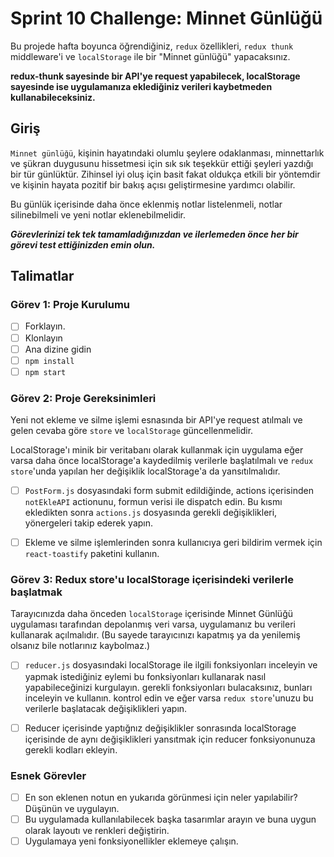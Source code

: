 # Sprint 10 Challenge: Minnet Günlüğü

Bu projede hafta boyunca öğrendiğiniz, `redux` özellikleri, `redux thunk` middleware'i ve `localStorage` ile bir "Minnet günlüğü" yapacaksınız.

**redux-thunk sayesinde bir API'ye request yapabilecek, localStorage sayesinde ise uygulamanıza eklediğiniz verileri kaybetmeden kullanabileceksiniz.**

## Giriş

`Minnet günlüğü`, kişinin hayatındaki olumlu şeylere odaklanması,
minnettarlık ve şükran duygusunu hissetmesi için sık sık
teşekkür ettiği şeyleri yazdığı bir tür günlüktür. Zihinsel iyi
oluş için basit fakat oldukça etkili bir yöntemdir ve kişinin
hayata pozitif bir bakış açısı geliştirmesine yardımcı olabilir.

Bu günlük içerisinde daha önce eklenmiş notlar listelenmeli, notlar silinebilmeli ve yeni notlar eklenebilmelidir.

**_Görevlerinizi tek tek tamamladığınızdan ve ilerlemeden önce her bir görevi test ettiğinizden emin olun._**

## Talimatlar

### Görev 1: Proje Kurulumu

- [ ] Forklayın.
- [ ] Klonlayın
- [ ] Ana dizine gidin
- [ ] `npm install`
- [ ] `npm start`

### Görev 2: Proje Gereksinimleri

Yeni not ekleme ve silme işlemi esnasında bir API'ye request atılmalı ve gelen cevaba göre `store` ve `localStorage` güncellenmelidir.

LocalStorage'ı minik bir veritabanı olarak kullanmak için uygulama eğer varsa daha önce localStorage'a kaydedilmiş verilerle başlatılmalı ve `redux store`'unda yapılan her değişiklik localStorage'a da yansıtılmalıdır.

<!-- - [ ] Projeyi inceleyin ve componentlar arasındaki ilişkiyi bulun. -->

<!-- - [ ] `actions.js` dosyasını inceleyin, kod eklemeniz gereken yerleri bulun. -->

<!-- - [ ] `reducers.js` dosyası içerisinde store oluştururken kullanacağınız `reducer` fonksiyonunuzu `actions.js` dosyasına göre oluşturun. State başlangıç değerleri için şimdilik `baslangicDegerleri` ni kullanabilirsiniz. -->

<!-- - [ ] `redux`, `react-redux` ve `redux-thunk` paketlerini projenize ekleyin ve `index.js` dosyası içerisinde redux store unuzu oluşturun. redux-thunk paketini middleware olarak eklemeyi unutmayın. -->

<!-- - [ ] `PostList.js` dosyasında listelemek üzere store içerisindeki notları `useSelector` kullanarak alın ve `notlar` arrayine eşitleyin. -->

- [ ] `PostForm.js` dosyasındaki form submit edildiğinde, actions içerisinden `notEkleAPI` actionunu, formun verisi ile dispatch edin. Bu kısmı ekledikten sonra `actions.js` dosyasında gerekli değişiklikleri, yönergeleri takip ederek yapın.

<!-- - [ ] `Post.js` içerisinde silme eylemini not id si ile dispatch edin ve yine `actions.js` dosyasında gerekli değişiklikleri, yönergeleri takip ederek yapın. -->

- [ ] Ekleme ve silme işlemlerinden sonra kullanıcıya geri bildirim vermek için `react-toastify` paketini kullanın.

### Görev 3: Redux store'u localStorage içerisindeki verilerle başlatmak

Tarayıcınızda daha önceden `localStorage` içerisinde Minnet Günlüğü uygulaması tarafından depolanmış veri varsa, uygulamanız bu verileri kullanarak açılmalıdır. (Bu sayede tarayıcınızı kapatmış ya da yenilemiş olsanız bile notlarınız kaybolmaz.)

- [ ] `reducer.js` dosyasındaki localStorage ile ilgili fonksiyonları inceleyin ve yapmak istediğiniz eylemi bu fonksiyonları kullanarak nasıl yapabileceğinizi kurgulayın. gerekli fonksiyonları bulacaksınız, bunları inceleyin ve kullanın. kontrol edin ve eğer varsa `redux store`'unuzu bu verilerle başlatacak değişiklikleri yapın.

- [ ] Reducer içerisinde yaptığnız değişiklikler sonrasında localStorage içerisinde de aynı değişiklikleri yansıtmak için reducer fonksiyonunuza gerekli kodları ekleyin.

### Esnek Görevler

- [ ] En son eklenen notun en yukarıda görünmesi için neler yapılabilir? Düşünün ve uygulayın.
- [ ] Bu uygulamada kullanılabilecek başka tasarımlar arayın ve buna uygun olarak layoutı ve renkleri değiştirin.
- [ ] Uygulamaya yeni fonksiyonellikler eklemeye çalışın.
